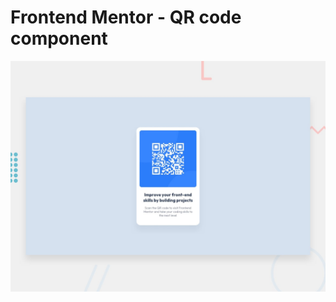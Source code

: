 # Frontend Mentor - QR code component

![Design preview for the QR code component coding challenge](./design/desktop-preview.jpg)



